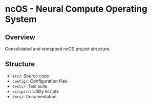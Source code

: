 # ncOS - Neural Compute Operating System

## Overview
Consolidated and remapped ncOS project structure.

## Structure
- `src/`: Source code
- `config/`: Configuration files
- `tests/`: Test suite
- `scripts/`: Utility scripts
- `docs/`: Documentation
